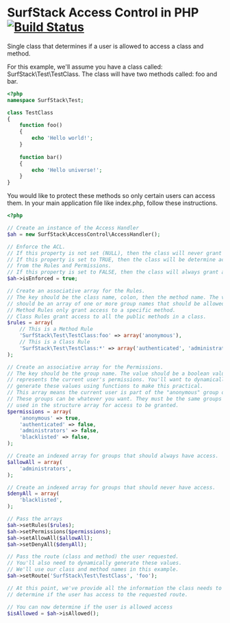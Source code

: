 SurfStack Access Control in PHP [![Build Status](https://travis-ci.org/josephspurrier/surfstack-access-control.png?branch=master)](https://travis-ci.org/josephspurrier/surfstack-access-control)
===============================

Single class that determines if a user is allowed to access a class and method.

For this example, we'll assume you have a class called: SurfStack\Test\TestClass.
The class will have two methods called: foo and bar.

```php
<?php
namespace SurfStack\Test;

class TestClass
{
    function foo()
    {
        echo 'Hello world!';
    }
    
    function bar()
    {
        echo 'Hello universe!';
    }
}
```

You would like to protect these methods so only certain users can access them.
In your main application file like index.php, follow these instructions.

```php
<?php

// Create an instance of the Access Handler
$ah = new SurfStack\AccessControl\AccessHandler();

// Enforce the ACL.
// If this property is not set (NULL), then the class will never grant access.
// If this property is set to TRUE, then the class will be determine access
// from the Rules and Permissions.
// If this property is set to FALSE, then the class will always grant access.
$ah->isEnforced = true;

// Create an associative array for the Rules.
// The key should be the class name, colon, then the method name. The value
// should be an array of one or more group names that should be allowed access.
// Method Rules only grant access to a specific method.
// Class Rules grant access to all the public methods in a class.
$rules = array(
    // This is a Method Rule
    'SurfStack\Test\TestClass:foo' => array('anonymous'),
    // This is a Class Rule
    'SurfStack\Test\TestClass:*' => array('authenticated', 'administrators'),
);

// Create an associative array for the Permissions.
// The key should be the group name. The value should be a boolean value that
// represents the current user's permissions. You'll want to dynamically
// generate these values using functions to make this practical.
// This array means the current user is part of the "anonymous" group only.
// These groups can be whatever you want. They must be the same groups
// used in the structure array for access to be granted.
$permissions = array(
    'anonymous' => true,
    'authenticated' => false,
    'administrators' => false,
    'blacklisted' => false,
);

// Create an indexed array for groups that should always have access.
$allowAll = array(
    'administrators',
);

// Create an indexed array for groups that should never have access.
$denyAll = array(
    'blacklisted',
);

// Pass the arrays
$ah->setRules($rules);
$ah->setPermissions($permissions);
$ah->setAllowAll($allowAll);
$ah->setDenyAll($denyAll);

// Pass the route (class and method) the user requested.
// You'll also need to dynamically generate these values.
// We'll use our class and method names in this example.
$ah->setRoute('SurfStack\Test\TestClass', 'foo');

// At this point, we've provide all the information the class needs to
// determine if the user has access to the requested route.

// You can now determine if the user is allowed access
$isAllowed = $ah->isAllowed();
```